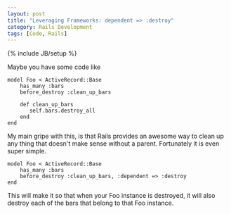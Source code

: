 ```yaml
---
layout: post
title: "Leveraging Frameworks: dependent => :destroy"
category: Rails Development
tags: [Code, Rails]
---
```

{% include JB/setup %}

Maybe you have some code like

    model Foo < ActiveRecord::Base
        has_many :bars
        before_destroy :clean_up_bars

        def clean_up_bars
           self.bars.destroy_all
        end
    end

My main gripe with this, is that Rails provides an awesome way to
clean up any thing that doesn't make sense without a parent.
Fortunately it is even super simple.


    model Foo < ActiveRecord::Base
        has_many :bars
        before_destroy :clean_up_bars, :dependent => :destroy
    end

This will make it so that when your Foo instance is destroyed, it will
also destroy each of the bars that belong to that Foo instance.
